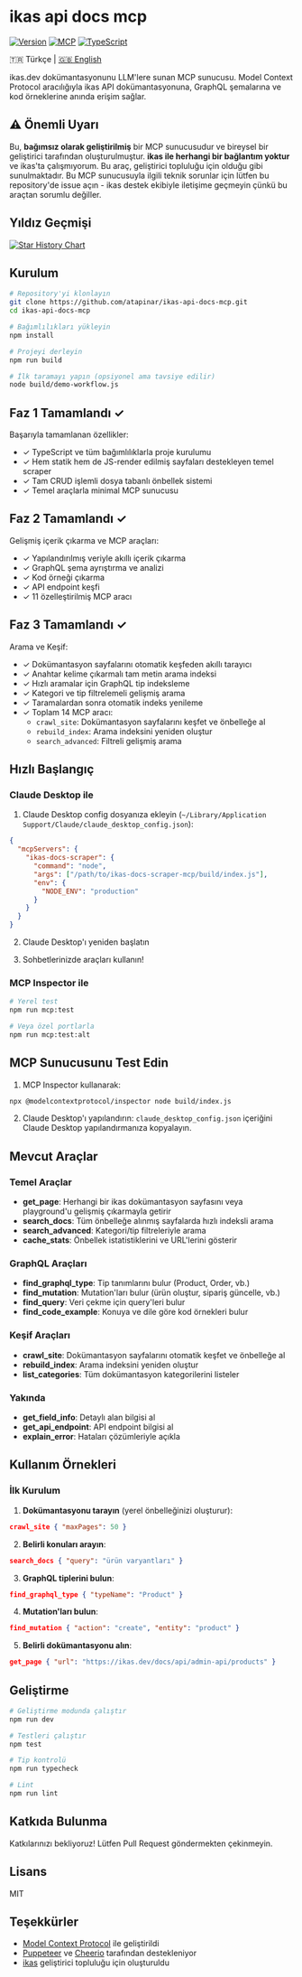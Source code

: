# ikas api docs mcp

[![Version](https://img.shields.io/badge/version-1.0.0-blue.svg)](https://github.com/atapinar/ikas-api-docs-mcp/releases/tag/v1.0.0)
[![MCP](https://img.shields.io/badge/MCP-Compatible-green.svg)](https://modelcontextprotocol.io)
[![TypeScript](https://img.shields.io/badge/TypeScript-5.0-blue.svg)](https://www.typescriptlang.org/)

🇹🇷 Türkçe | [🇬🇧 English](./README-EN.md)

ikas.dev dokümantasyonunu LLM'lere sunan MCP sunucusu. Model Context Protocol aracılığıyla ikas API dokümantasyonuna, GraphQL şemalarına ve kod örneklerine anında erişim sağlar.

## ⚠️ Önemli Uyarı

Bu, **bağımsız olarak geliştirilmiş** bir MCP sunucusudur ve bireysel bir geliştirici tarafından oluşturulmuştur. **ikas ile herhangi bir bağlantım yoktur** ve ikas'ta çalışmıyorum. Bu araç, geliştirici topluluğu için olduğu gibi sunulmaktadır. Bu MCP sunucusuyla ilgili teknik sorunlar için lütfen bu repository'de issue açın - ikas destek ekibiyle iletişime geçmeyin çünkü bu araçtan sorumlu değiller.

## Yıldız Geçmişi

[![Star History Chart](https://api.star-history.com/svg?repos=atapinar/ikas-api-docs-mcp&type=Date)](https://star-history.com/#atapinar/ikas-api-docs-mcp&Date)

## Kurulum

```bash
# Repository'yi klonlayın
git clone https://github.com/atapinar/ikas-api-docs-mcp.git
cd ikas-api-docs-mcp

# Bağımlılıkları yükleyin
npm install

# Projeyi derleyin
npm run build

# İlk taramayı yapın (opsiyonel ama tavsiye edilir)
node build/demo-workflow.js
```

## Faz 1 Tamamlandı ✓

Başarıyla tamamlanan özellikler:
- ✓ TypeScript ve tüm bağımlılıklarla proje kurulumu
- ✓ Hem statik hem de JS-render edilmiş sayfaları destekleyen temel scraper
- ✓ Tam CRUD işlemli dosya tabanlı önbellek sistemi
- ✓ Temel araçlarla minimal MCP sunucusu

## Faz 2 Tamamlandı ✓

Gelişmiş içerik çıkarma ve MCP araçları:
- ✓ Yapılandırılmış veriyle akıllı içerik çıkarma
- ✓ GraphQL şema ayrıştırma ve analizi
- ✓ Kod örneği çıkarma
- ✓ API endpoint keşfi
- ✓ 11 özelleştirilmiş MCP aracı

## Faz 3 Tamamlandı ✓

Arama ve Keşif:
- ✓ Dokümantasyon sayfalarını otomatik keşfeden akıllı tarayıcı
- ✓ Anahtar kelime çıkarmalı tam metin arama indeksi
- ✓ Hızlı aramalar için GraphQL tip indeksleme
- ✓ Kategori ve tip filtrelemeli gelişmiş arama
- ✓ Taramalardan sonra otomatik indeks yenileme
- ✓ Toplam 14 MCP aracı:
  - `crawl_site`: Dokümantasyon sayfalarını keşfet ve önbelleğe al
  - `rebuild_index`: Arama indeksini yeniden oluştur
  - `search_advanced`: Filtreli gelişmiş arama

## Hızlı Başlangıç

### Claude Desktop ile

1. Claude Desktop config dosyanıza ekleyin (`~/Library/Application Support/Claude/claude_desktop_config.json`):

```json
{
  "mcpServers": {
    "ikas-docs-scraper": {
      "command": "node",
      "args": ["/path/to/ikas-docs-scraper-mcp/build/index.js"],
      "env": {
        "NODE_ENV": "production"
      }
    }
  }
}
```

2. Claude Desktop'ı yeniden başlatın

3. Sohbetlerinizde araçları kullanın!

### MCP Inspector ile

```bash
# Yerel test
npm run mcp:test

# Veya özel portlarla
npm run mcp:test:alt
```

## MCP Sunucusunu Test Edin

1. MCP Inspector kullanarak:
```bash
npx @modelcontextprotocol/inspector node build/index.js
```

2. Claude Desktop'ı yapılandırın:
`claude_desktop_config.json` içeriğini Claude Desktop yapılandırmanıza kopyalayın.

## Mevcut Araçlar

### Temel Araçlar
- **get_page**: Herhangi bir ikas dokümantasyon sayfasını veya playground'u gelişmiş çıkarmayla getirir
- **search_docs**: Tüm önbelleğe alınmış sayfalarda hızlı indeksli arama
- **search_advanced**: Kategori/tip filtreleriyle arama
- **cache_stats**: Önbellek istatistiklerini ve URL'lerini gösterir

### GraphQL Araçları
- **find_graphql_type**: Tip tanımlarını bulur (Product, Order, vb.)
- **find_mutation**: Mutation'ları bulur (ürün oluştur, sipariş güncelle, vb.)
- **find_query**: Veri çekme için query'leri bulur
- **find_code_example**: Konuya ve dile göre kod örnekleri bulur

### Keşif Araçları
- **crawl_site**: Dokümantasyon sayfalarını otomatik keşfet ve önbelleğe al
- **rebuild_index**: Arama indeksini yeniden oluştur
- **list_categories**: Tüm dokümantasyon kategorilerini listeler

### Yakında
- **get_field_info**: Detaylı alan bilgisi al
- **get_api_endpoint**: API endpoint bilgisi al
- **explain_error**: Hataları çözümleriyle açıkla

## Kullanım Örnekleri

### İlk Kurulum

1. **Dokümantasyonu tarayın** (yerel önbelleğinizi oluşturur):
```json
crawl_site { "maxPages": 50 }
```

2. **Belirli konuları arayın**:
```json
search_docs { "query": "ürün varyantları" }
```

3. **GraphQL tiplerini bulun**:
```json
find_graphql_type { "typeName": "Product" }
```

4. **Mutation'ları bulun**:
```json
find_mutation { "action": "create", "entity": "product" }
```

5. **Belirli dokümantasyonu alın**:
```json
get_page { "url": "https://ikas.dev/docs/api/admin-api/products" }
```

## Geliştirme

```bash
# Geliştirme modunda çalıştır
npm run dev

# Testleri çalıştır
npm test

# Tip kontrolü
npm run typecheck

# Lint
npm run lint
```

## Katkıda Bulunma

Katkılarınızı bekliyoruz! Lütfen Pull Request göndermekten çekinmeyin.

## Lisans

MIT

## Teşekkürler

- [Model Context Protocol](https://modelcontextprotocol.io) ile geliştirildi
- [Puppeteer](https://pptr.dev/) ve [Cheerio](https://cheerio.js.org/) tarafından destekleniyor
- [ikas](https://ikas.dev) geliştirici topluluğu için oluşturuldu
